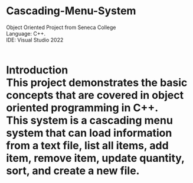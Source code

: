 # Cascading-Menu-System
Object Oriented Project from Seneca College<br />Language: C++.<br />IDE: Visual Studio 2022<br /><br />
# Introduction<br />This project demonstrates the basic concepts that are covered in object oriented programming in C++.<br />This system is a cascading menu system that can load information from a text file, list all items, add item, remove item, update quantity, sort, and create a new file.

